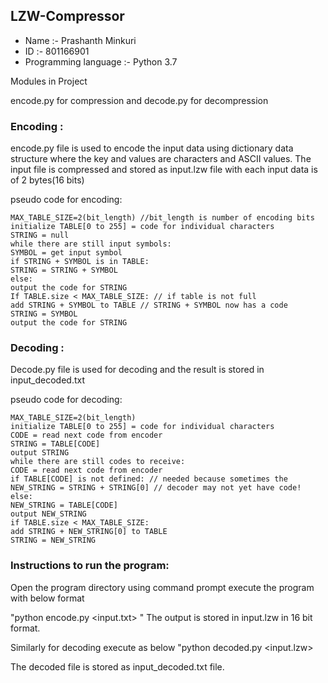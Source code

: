 ## LZW-Compressor

  
- Name :- Prashanth Minkuri
- ID :- 801166901
- Programming language :- Python 3.7

Modules in Project

encode.py for compression and decode.py for decompression




### Encoding :

encode.py file is used to encode the input data using dictionary data structure
where the key and values are characters and ASCII values.
The input file is compressed and stored as input.lzw file with each input data
is of 2 bytes(16 bits)

pseudo code for encoding:

    MAX_TABLE_SIZE=2(bit_length) //bit_length is number of encoding bits
    initialize TABLE[0 to 255] = code for individual characters
    STRING = null
    while there are still input symbols:
    SYMBOL = get input symbol
    if STRING + SYMBOL is in TABLE:
    STRING = STRING + SYMBOL
    else:
    output the code for STRING
    If TABLE.size < MAX_TABLE_SIZE: // if table is not full
    add STRING + SYMBOL to TABLE // STRING + SYMBOL now has a code
    STRING = SYMBOL
    output the code for STRING


### Decoding :
 
Decode.py file is used for decoding  and the result is stored in input_decoded.txt




pseudo code for decoding:

    MAX_TABLE_SIZE=2(bit_length)
    initialize TABLE[0 to 255] = code for individual characters
    CODE = read next code from encoder
    STRING = TABLE[CODE]
    output STRING
    while there are still codes to receive:
    CODE = read next code from encoder
    if TABLE[CODE] is not defined: // needed because sometimes the
    NEW_STRING = STRING + STRING[0] // decoder may not yet have code!
    else:
    NEW_STRING = TABLE[CODE]
    output NEW_STRING
    if TABLE.size < MAX_TABLE_SIZE:
    add STRING + NEW_STRING[0] to TABLE
    STRING = NEW_STRING


### Instructions to run the program:

Open the program directory  using command prompt execute the program with below format

  "python encode.py <input.txt> <bit-length> "
  The output is stored in input.lzw in 16 bit format.

  Similarly for decoding execute as below
  "python decoded.py  <input.lzw> <bit-length>

  The decoded file is stored as input_decoded.txt file.


